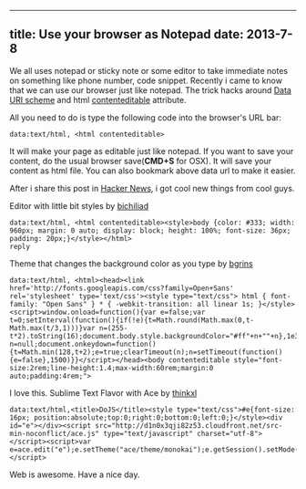 ----
title: Use your browser as Notepad
date:   2013-7-8
----

We all uses notepad or sticky note or some editor to take immediate notes on something like phone number, code snippet. Recently i came to know that we can use our browser just like notepad. The trick hacks around [Data URI scheme](http://en.wikipedia.org/wiki/Data_URI_scheme) and html [contenteditable](http://www.w3schools.com/tags/att_global_contenteditable.asp) attribute.

All you need to do is type the following code into the browser's URL bar:

```
data:text/html, <html contenteditable>
```

It will make your page as editable just like notepad. If you want to save your content, do the usual browser save(**CMD+S** for OSX). It will save your content as html file. You can also bookmark above data url to make it easier.

After i share this post in [Hacker News](https://news.ycombinator.com/item?id=6005295), i got cool new things from cool guys.


Editor with little bit styles by [bichiliad](https://news.ycombinator.com/user?id=bichiliad)

```
data:text/html, <html contenteditable><style>body {color: #333; width: 960px; margin: 0 auto; display: block; height: 100%; font-size: 36px; padding: 20px;}</style></html>
reply
```

Theme that changes the background color as you type by [bgrins](https://coderwall.com/bgrins)

```
data:text/html, <html><head><link href='http://fonts.googleapis.com/css?family=Open+Sans' rel='stylesheet' type='text/css'><style type="text/css"> html { font-family: "Open Sans" } * { -webkit-transition: all linear 1s; }</style><script>window.onload=function(){var e=false;var t=0;setInterval(function(){if(!e){t=Math.round(Math.max(0,t-Math.max(t/3,1)))}var n=(255-t*2).toString(16);document.body.style.backgroundColor="#ff"+n+""+n},1e3);var n=null;document.onkeydown=function(){t=Math.min(128,t+2);e=true;clearTimeout(n);n=setTimeout(function(){e=false},1500)}}</script></head><body contenteditable style="font-size:2rem;line-height:1.4;max-width:60rem;margin:0 auto;padding:4rem;">
```

I love this. Sublime Text Flavor with Ace by [thinkxl](https://news.ycombinator.com/user?id=thinkxl)

```
data:text/html,<title>DoJS</title><style type="text/css">#e{font-size: 16px; position:absolute;top:0;right:0;bottom:0;left:0;}</style><div id="e"></div><script src="http://d1n0x3qji82z53.cloudfront.net/src-min-noconflict/ace.js" type="text/javascript" charset="utf-8"></script><script>var e=ace.edit("e");e.setTheme("ace/theme/monokai");e.getSession().setMode("ace/mode/javascript");</script>
```

Web is awesome. Have a nice day.